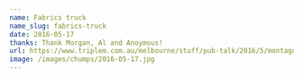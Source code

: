```yaml
---
name: Fabrics truck
name_slug: fabrics-truck
date: 2016-05-17
thanks: Thank Morgan, Al and Anoymous!
url: https://www.triplem.com.au/melbourne/stuff/pub-talk/2016/5/montague-street-bridge-claims-another-victim/
image: /images/chumps/2016-05-17.jpg
---
```

